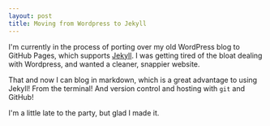 ```yaml
---
layout: post
title: Moving from Wordpress to Jekyll 
---
```


I'm currently in the process of porting over my old WordPress blog to GitHub Pages, which supports [Jekyll](https://jekyllrb.com/docs/github-pages/). I was getting tired of the bloat dealing with Wordpress, and wanted a cleaner, snappier website.

That and now I can blog in markdown, which is a great advantage to using Jekyll! From the terminal! And version control and hosting with `git` and GitHub!

I'm a little late to the party, but glad I made it. 


